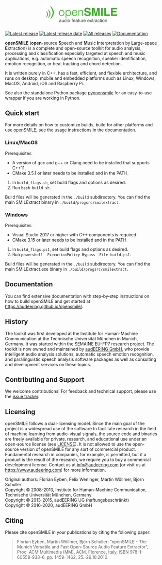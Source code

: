 <p align="center"><img width="50%" src="doc/sphinx/_static/images/openSMILE-logoSlogan-color.svg" /></p>

[![Latest release](https://img.shields.io/github/v/release/audeering/opensmile)](https://github.com/audeering/opensmile/releases/latest)
[![Latest release date](https://img.shields.io/github/release-date/audeering/opensmile)](https://github.com/audeering/opensmile/releases/latest)
[![All releases](https://img.shields.io/github/downloads/audeering/opensmile/total)](https://github.com/audeering/opensmile/releases)
[![Documentation](https://img.shields.io/badge/docs-3.0-informational)](https://audeering.github.io/opensmile/)

**openSMILE** (**open**-source **S**peech and **M**usic **I**nterpretation by **L**arge-space **E**xtraction)
is a complete and open-source toolkit for audio analysis, 
processing and classification especially targeted at speech and 
music applications, e.g. automatic speech recognition, speaker identification,
emotion recognition, or beat tracking and chord detection.

It is written purely in C++, has a fast, efficient, and flexible architecture, 
and runs on desktop, mobile and embedded platforms such as Linux, Windows, MacOS, Android, iOS
and Raspberry Pi.

See also the standalone Python package [pyopensmile](https://github.com/audeering/pyopensmile) 
for an easy-to-use wrapper if you are working in Python.

Quick start
-----------

For more details on how to customize builds, build for other platforms and use
openSMILE, see the [usage instructions](https://audeering.github.io/opensmile/usage.html)
in the documentation.

### Linux/MacOS

Prerequisites:
- A version of gcc and g++ or Clang need to be installed that supports C++11.
- CMake 3.5.1 or later needs to be installed and in the PATH.

1. In ``build_flags.sh``, set build flags and options as desired.
2. Run ``bash build.sh``.

Build files will be generated in the ``./build`` subdirectory.
You can find the main SMILExtract binary in ``./build/progsrc/smilextract``.

### Windows

Prerequisites:
- Visual Studio 2017 or higher with C++ components is required.
- CMake 3.15 or later needs to be installed and in the PATH.

1. In ``build_flags.ps1``, set build flags and options as desired.
2. Run ``powershell -ExecutionPolicy Bypass -File build.ps1``.

Build files will be generated in the ``./build`` subdirectory.
You can find the main SMILExtract.exe binary in ``./build/progsrc/smilextract``.

Documentation
-------------

You can find extensive documentation with step-by-step instructions on how to build 
openSMILE and get started at https://audeering.github.io/opensmile/.

History
-------

The toolkit was first developed at the Institute for Human-Machine 
Communication at the Technische Universität München in Munich, Germany.
It was started within the SEMAINE EU-FP7 research project.
The toolkit is now owned and maintained 
by [audEERING GmbH](https://audeering.com), who provide intelligent
audio analysis solutions, automatic speech emotion recognition,
and paralinguistic speech analysis software packages as well as
consulting and development services on these topics.

Contributing and Support
------------------------

We welcome contributions! For feedback and technical support, 
please use the [issue tracker](https://github.com/audeering/opensmile/issues).

Licensing
---------

openSMILE follows a dual-licensing model. Since the main goal of the project 
is a widespread use of the software to facilitate research in the field of 
machine learning from audio-visual signals, the source code and binaries are 
freely available for private, research, and educational use under an open-source license
(see [LICENSE](LICENSE)).
It is not allowed to use the open-source version of openSMILE for any sort of commercial product.
Fundamental research in companies, for example, is permitted, but if a product is the result of 
the research, we require you to buy a commercial development license. 
Contact us at info@audeering.com (or visit us at https://www.audeering.com) for more information.

Original authors: Florian Eyben, Felix Weninger, Martin Wöllmer, Björn Schuller  
Copyright © 2008-2013, Institute for Human-Machine Communication, Technische Universität München, Germany  
Copyright © 2013-2015, audEERING UG (haftungsbeschränkt)  
Copyright © 2016-2020, audEERING GmbH

Citing
------

Please cite openSMILE in your publications by citing the following paper:

> Florian Eyben, Martin Wöllmer, Björn Schuller: "openSMILE - The Munich Versatile and Fast Open-Source Audio Feature Extractor", Proc. ACM Multimedia (MM), ACM, Florence, Italy, ISBN 978-1-60558-933-6, pp. 1459-1462, 25.-29.10.2010.